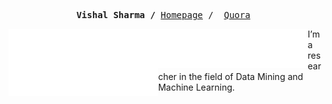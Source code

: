 <p><pre align="center">
<strong>Vishal Sharma /</strong> <a href="https://ophai.hms.harvard.edu/team/vishal-sharma/">Homepage</a> /  <a href="https://www.quora.com/profile/Vishal-Sharma-154">Quora</a> </pre></p>

<a href="https://metrics.lecoq.io/about/vishalshar"><img src="metrics-base.svg" align="left" width="47.5%"></img></a>
<a href="https://metrics.lecoq.io/about/vishalshar"><img src="metrics-achievements.svg" align="left" width="47.5%"></img></a>

I’m a researcher in the field of Data Mining and Machine Learning.
